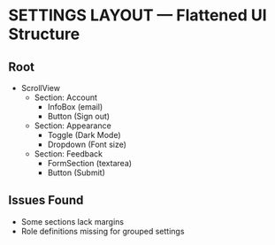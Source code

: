 # SETTINGS LAYOUT — Flattened UI Structure

## Root
- ScrollView
  - Section: Account
    - InfoBox (email)
    - Button (Sign out)
  - Section: Appearance
    - Toggle (Dark Mode)
    - Dropdown (Font size)
  - Section: Feedback
    - FormSection (textarea)
    - Button (Submit)

## Issues Found
- Some sections lack margins
- Role definitions missing for grouped settings
